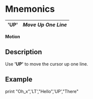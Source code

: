 # Mnemonics

**'UP'** |  **_Move Up One Line_**  
---|---  
  
**Motion**

##  Description

Use **'UP'** to move the cursor up one line.

##  Example

print "Oh_x",'LT',"Hello",'UP',"There"
